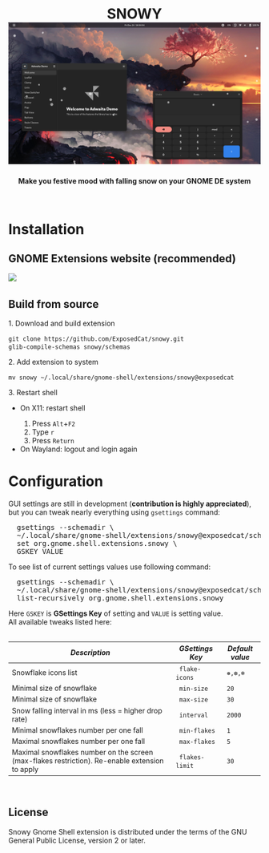 <h1 align="center">
  SNOWY<br>
  <img style="width:512px" src="./preview.png" alt="Screenshot">
</h1>

<p align="center"><strong>Make you festive mood with falling snow on your GNOME DE system</strong></p>

<br>
<h1>Installation</h1>
<h2>GNOME Extensions website (recommended)</h2>
<a href="https://extensions.gnome.org/extension/3921/snowy/">
  <img src="https://micheleg.github.io/dash-to-dock/media/get-it-on-ego.png" height="80">
</a>
<h2>Build from source</h2>
1. Download and build extension
<pre language="bash">
<code>git clone https://github.com/ExposedCat/snowy.git
glib-compile-schemas snowy/schemas
</code></pre>
2. Add extension to system
<pre language="bash">
<code>mv snowy ~/.local/share/gnome-shell/extensions/snowy@exposedcat
</code></pre>
3. Restart shell
<ul>
  <li>On X11: restart shell</li>
  <ol>
    <li>Press <code>Alt</code>+<code>F2</code></li>
    <li>Type <code>r</code></li>
    <li>Press <code>Return</code></li>
  </ol>
  <li>On Wayland: logout and login again</li>
</ul>
<h1>Configuration</h1>
GUI settings are still in development (<b>contribution is highly appreciated</b>), but you can tweak nearly everything using <code>gsettings</code> command:<br>
<pre language="bash">
  gsettings --schemadir \
  ~/.local/share/gnome-shell/extensions/snowy@exposedcat/schemas \
  set org.gnome.shell.extensions.snowy \
  GSKEY VALUE
</pre>
To see list of current settings values use following command:<br>
<pre language="bash">
  gsettings --schemadir \
  ~/.local/share/gnome-shell/extensions/snowy@exposedcat/schemas \
  list-recursively org.gnome.shell.extensions.snowy
</pre>
Here <code>GSKEY</code> is <b>GSettings Key</b> of setting and <code>VALUE</code> is setting value.<br>
All available tweaks listed here:
<br>
<br>
<table>
  <thead>
    <tr>
      <th>
        <em> Description </em>
      </th>
      <th>
        <em> GSettings Key </em>
      </th>
      <th>
        <em> Default value </em>
      </th>
    </tr>
  </thead>
  <tbody>
    <tr>
      <td>
        <div> Snowflake icons list </div>
      </td>
      <td>
        <code> flake-icons </code>
      </td>
      <td>
        <code> ❅,❆,❄ </code>
      </td>
    </tr>
    <tr>
      <td>
        <div> Minimal size of snowflake </div>
      </td>
      <td>
        <code> min-size </code>
      </td>
      <td>
        <code> 20 </code>
      </td>
    </tr>
    <tr>
      <td>
        <div> Minimal size of snowflake </div>
      </td>
      <td>
        <code> max-size </code>
      </td>
      <td>
        <code> 30 </code>
      </td>
    </tr>
    <tr>
      <td>
        <div> Snow falling interval in ms (less = higher drop rate) </div>
      </td>
      <td>
        <code> interval </code>
      </td>
      <td>
        <code> 2000 </code>
      </td>
    </tr>
    <tr>
      <td>
        <div> Minimal snowflakes number per one fall </div>
      </td>
      <td>
        <code> min-flakes </code>
      </td>
      <td>
        <code> 1 </code>
      </td>
    </tr>
    <tr>
      <td>
        <div> Maximal snowflakes number per one fall </div>
      </td>
      <td>
        <code> max-flakes </code>
      </td>
      <td>
        <code> 5 </code>
      </td>
    </tr>
    <tr>
      <td>
        <div> Maximal snowflakes number on the screen (max-flakes restriction). Re-enable extension to apply </div>
      </td>
      <td>
        <code> flakes-limit </code>
      </td>
      <td>
        <code> 30 </code>
      </td>
    </tr>
  </tbody>
</table>
<br>

## License
Snowy Gnome Shell extension is distributed under the terms of the GNU General Public License,
version 2 or later.
